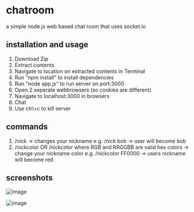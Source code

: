 # chatroom
a simple node.js web based chat room that uses socket.io

## installation and usage
1. Download Zip
2. Extract contents
3. Navigate to location on extracted contents in Terminal
4. Run "npm install" to install dependencies
5. Run "node app.js" to run server on port:3000
6. Open 2 seperate webbrowsers (so cookies are different)
7. Navigate to localhost:3000 in browsers
8. Chat
9. Use ctrl+c to kill server

## commands
1. /nick <newNickName> -> changes your nickname
  e.g. /nick bob -> user will become bob
2. /nickcolor <RBG> OR /nickcolor <RRGGBB> where RGB and RRGGBB are valid hex colors -> change your nickname color
  e.g. /nickcolor FF0000 -> users nickname will become red

## screenshots
![image](https://user-images.githubusercontent.com/9789081/54545681-c1990180-4967-11e9-802e-5d9d943003c2.png)

![image](https://user-images.githubusercontent.com/9789081/54581560-d9599f80-49d2-11e9-9793-8e4bafb4e8cf.gif)
